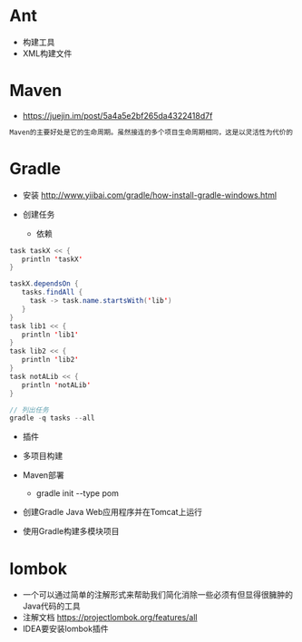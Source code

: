 # Ant

- 构建工具
- XML构建文件

# Maven

- <https://juejin.im/post/5a4a5e2bf265da4322418d7f>

```java
Maven的主要好处是它的生命周期。虽然接连的多个项目生命周期相同，这是以灵活性为代价的
```

# Gradle

- 安装 <http://www.yiibai.com/gradle/how-install-gradle-windows.html>
- 创建任务

  - 依赖

```java
task taskX << {
   println 'taskX'
}

taskX.dependsOn {
   tasks.findAll {
     task -> task.name.startsWith('lib')
   }
}
task lib1 << {
   println 'lib1'
}
task lib2 << {
   println 'lib2'
}
task notALib << {
   println 'notALib'
}

// 列出任务
gradle -q tasks --all
```

- 插件
- 多项目构建
- Maven部署

  - gradle init --type pom

- 创建Gradle Java Web应用程序并在Tomcat上运行

- 使用Gradle构建多模块项目

# lombok

- 一个可以通过简单的注解形式来帮助我们简化消除一些必须有但显得很臃肿的Java代码的工具
- 注解文档 <https://projectlombok.org/features/all>
- IDEA要安装lombok插件
